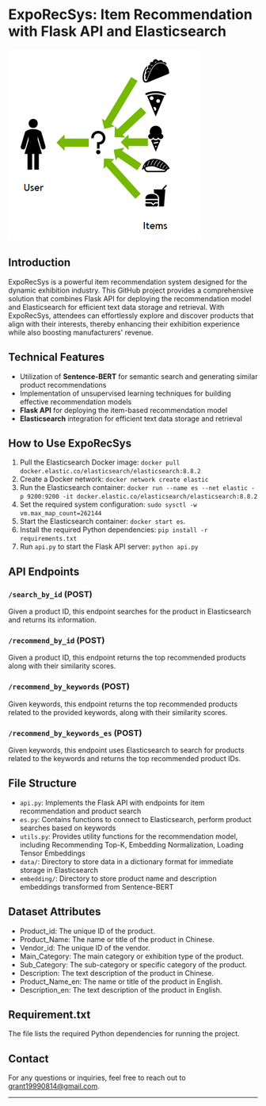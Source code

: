 # ExpoRecSys: Item Recommendation with Flask API and Elasticsearch

![ExpoRecSys](./rec.png)

## Introduction

ExpoRecSys is a powerful item recommendation system designed for the dynamic exhibition industry. This GitHub project provides a comprehensive solution that combines Flask API for deploying the recommendation model and Elasticsearch for efficient text data storage and retrieval. With ExpoRecSys, attendees can effortlessly explore and discover products that align with their interests, thereby enhancing their exhibition experience while also boosting manufacturers' revenue.

## Technical Features

- Utilization of **Sentence-BERT** for semantic search and generating similar product recommendations
- Implementation of unsupervised learning techniques for building effective recommendation models
- **Flask API** for deploying the item-based recommendation model
- **Elasticsearch** integration for efficient text data storage and retrieval

## How to Use ExpoRecSys

1. Pull the Elasticsearch Docker image: `docker pull docker.elastic.co/elasticsearch/elasticsearch:8.8.2`
2. Create a Docker network: `docker network create elastic`
3. Run the Elasticsearch container: `docker run --name es --net elastic -p 9200:9200 -it docker.elastic.co/elasticsearch/elasticsearch:8.8.2`
4. Set the required system configuration: `sudo sysctl -w vm.max_map_count=262144`
5. Start the Elasticsearch container: `docker start es`.
6. Install the required Python dependencies: `pip install -r requirements.txt`
7. Run `api.py` to start the Flask API server: `python api.py`

## API Endpoints

### `/search_by_id` (POST)

Given a product ID, this endpoint searches for the product in Elasticsearch and returns its information.

### `/recommend_by_id` (POST)

Given a product ID, this endpoint returns the top recommended products along with their similarity scores.

### `/recommend_by_keywords` (POST)

Given keywords, this endpoint returns the top recommended products related to the provided keywords, along with their similarity scores.

### `/recommend_by_keywords_es` (POST)

Given keywords, this endpoint uses Elasticsearch to search for products related to the keywords and returns the top recommended product IDs.

## File Structure

- `api.py`: Implements the Flask API with endpoints for item recommendation and product search
- `es.py`: Contains functions to connect to Elasticsearch, perform product searches based on keywords
- `utils.py`: Provides utility functions for the recommendation model, including Recommending Top-K, Embedding Normalization, Loading Tensor Embeddings
- `data/`: Directory to store data in a dictionary format for immediate storage in Elasticsearch
- `embedding/`: Directory to store product name and description embeddings transformed from Sentence-BERT

## Dataset Attributes

- Product_id: The unique ID of the product.
- Product_Name: The name or title of the product in Chinese.
- Vendor_id: The unique ID of the vendor.
- Main_Category: The main category or exhibition type of the product.
- Sub_Category: The sub-category or specific category of the product.
- Description: The text description of the product in Chinese.
- Product_Name_en: The name or title of the product in English.
- Description_en: The text description of the product in English.

## Requirement.txt

The file lists the required Python dependencies for running the project.

<!-- ## License

ExpoRecSys is licensed under the [MIT License]. -->

## Contact

For any questions or inquiries, feel free to reach out to [grant19990814@gmail.com](grant19990814@gmail.com).

---


